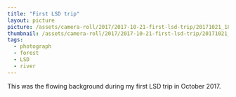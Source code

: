 ```yaml
---
title: "First LSD trip"
layout: picture
picture: /assets/camera-roll/2017/2017-10-21-first-lsd-trip/20171021_183616907_iOS.jpg
thumbnail: /assets/camera-roll/2017/2017-10-21-first-lsd-trip/20171021_183616907_iOS-thumbnail.jpg
tags:
  - photograph
  - forest
  - LSD
  - river
---
```

This was the flowing background during my first LSD trip in October 2017.